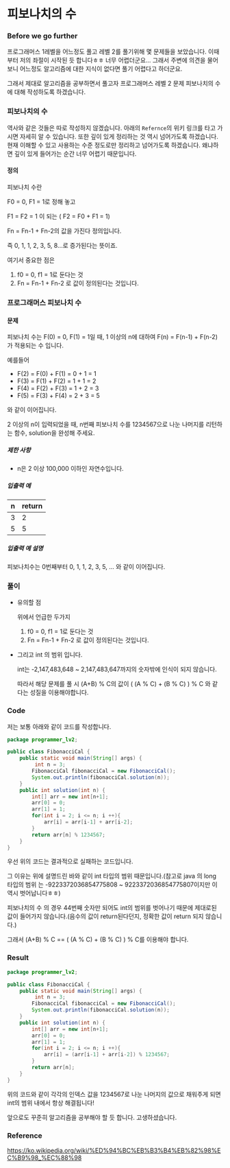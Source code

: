 # 피보나치의 수

### Before we go further

프로그래머스 1레벨을 어느정도 풀고 레벨 2를 풀기위해 몇 문제들을 보았습니다. 이때부터 저의 좌절이 시작된 듯 합니다ㅎㅎ 너무 어렵더군요... 그래서 주변에 의견을 물어보니 어느정도 알고리즘에 대한 지식이 없다면 풀기 어렵다고 하더군요.

그래서 제대로 알고리즘을 공부하면서 풀고자 프로그래머스 레벨 2 문제 피보나치의 수에 대해 작성하도록 하겠습니다.



### 피보나치의 수

역사와 같은 것들은 따로 작성하지 않겠습니다. 아래의 ```Refernce```의 위키 링크를 타고 가시면 자세히 알 수 있습니다. 또한 깊이 있게 정리하는 것 역시 넘어가도록 하겠습니다. 현재 이해할 수 있고 사용하는 수준 정도로만 정리하고 넘어가도록 하겠습니다. 왜냐하면 깊이 있게 들어가는 순간 너무 어렵기 때문입니다.



#### 정의

피보나치 수란

F0 = 0, F1 = 1로 정해 놓고

F1 = F2 = 1 이 되는 ( F2 = F0 + F1 = 1)

Fn = Fn-1 + Fn-2의 값을 가진다 정의입니다.

즉 0, 1, 1, 2, 3, 5, 8...로 증가된다는 뜻이죠.

여기서 중요한 점은 

1. f0 = 0, f1 = 1로 둔다는 것
2. Fn = Fn-1 + Fn-2 로 값이 정의된다는 것입니다.



### 프로그래머스  피보나치 수

#### 문제

피보나치 수는 F(0) = 0, F(1) = 1일 때, 1 이상의 n에 대하여 F(n) = F(n-1) + F(n-2) 가 적용되는 수 입니다.

예를들어

- F(2) = F(0) + F(1) = 0 + 1 = 1
- F(3) = F(1) + F(2) = 1 + 1 = 2
- F(4) = F(2) + F(3) = 1 + 2 = 3
- F(5) = F(3) + F(4) = 2 + 3 = 5

와 같이 이어집니다.

2 이상의 n이 입력되었을 때, n번째 피보나치 수를 1234567으로 나눈 나머지를 리턴하는 함수, solution을 완성해 주세요.

##### 제한 사항

- n은 2 이상 100,000 이하인 자연수입니다.

##### 입출력 예

| n    | return |
| ---- | ------ |
| 3    | 2      |
| 5    | 5      |

##### 입출력 예 설명

피보나치수는 0번째부터 0, 1, 1, 2, 3, 5, ... 와 같이 이어집니다.



### 풀이

* 유의할 점

  위에서 언급한 두가지

  1. f0 = 0, f1 = 1로 둔다는 것
  2. Fn = Fn-1 + Fn-2 로 값이 정의된다는 것입니다.

* 그리고 int 의 범위 입니다.

  int는 -2,147,483,648 ~ 2,147,483,647까지의 숫자밖에 인식이 되지 않습니다.

  따라서 해당 문제를 풀 시 (A+B) % C의 값이 ( (A % C) + (B % C) ) % C 와 같다는 성질을 이용해야합니다.

  

### Code

저는 보통 아래와 같이 코드를 작성합니다.

```java
package programmer_lv2;

public class FibonacciCal {
    public static void main(String[] args) {
         int n = 3;
        FibonacciCal fibonacciCal = new FibonacciCal();
        System.out.println(fibonacciCal.solution(n));
    }
    public int solution(int n) {
        int[] arr = new int[n+1];
        arr[0] = 0;
        arr[1] = 1;
        for(int i = 2; i <= n; i ++){
            arr[i] = arr[i-1] + arr[i-2];
        }
        return arr[n] % 1234567;
    }
}
```

우선 위의 코드는 결과적으로 실패하는 코드입니다.

그 이유는 위에 설명드린 바와 같이 int 타입의 범위 때문입니다.(참고로 java 의 long 타입의 범위 는 -9223372036854775808 ~ 9223372036854775807이지만 이 역시 벗어납니다ㅎㅎ)

피보나치의 수 의 경우 44번째 숫자만 되어도 int의 범위를 벗어나기 때문에 제대로된 값이 들어가지 않습니다.(음수의 값이 return된다던지, 정확한 값이 return 되지 않습니다.)

그래서 (A+B) % C == ( (A % C) + (B % C) ) % C를 이용해야 합니다.

### Result

```java
package programmer_lv2;

public class FibonacciCal {
    public static void main(String[] args) {
         int n = 3;
        FibonacciCal fibonacciCal = new FibonacciCal();
        System.out.println(fibonacciCal.solution(n));
    }
    public int solution(int n) {
        int[] arr = new int[n+1];
        arr[0] = 0;
        arr[1] = 1;
        for(int i = 2; i <= n; i ++){
            arr[i] = (arr[i-1] + arr[i-2]) % 1234567;
        }
        return arr[n];
    }
}
```

위의 코드와 같이 각각의 인덱스 값을 1234567로 나눈 나머지의 값으로 채워주게 되면 int의 범위 내에서 항상 해결됩니다!

앞으로도 꾸준히 알고리즘을 공부해야 할 듯 합니다. 고생하셨습니다.



### Reference

https://ko.wikipedia.org/wiki/%ED%94%BC%EB%B3%B4%EB%82%98%EC%B9%98_%EC%88%98
